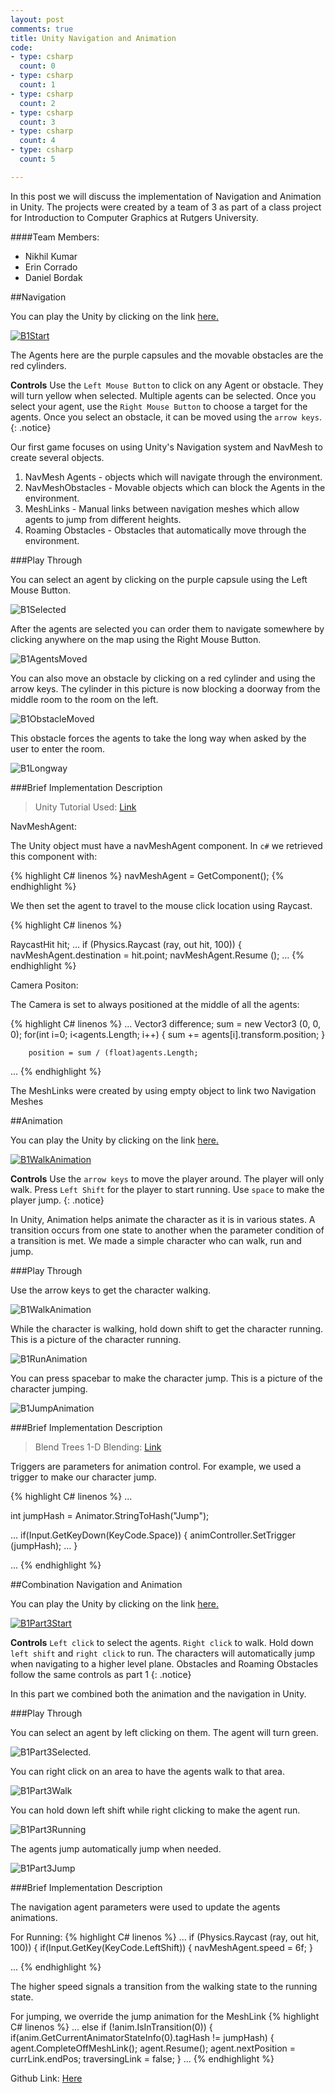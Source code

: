 ```yaml
---
layout: post
comments: true
title: Unity Navigation and Animation 
code:
- type: csharp
  count: 0
- type: csharp
  count: 1
- type: csharp
  count: 2  
- type: csharp
  count: 3
- type: csharp
  count: 4
- type: csharp
  count: 5

---
```


In this post we will discuss the implementation of Navigation and Animation in
Unity. The projects were created by a team of 3 as part of a class project for Introduction to Computer Graphics at Rutgers University.

####Team Members:

* Nikhil Kumar
* Erin Corrado
* Daniel Bordak

##Navigation

You can play the Unity by clicking on the link 
<a href="/B1Part1Game.html"> here.</a>

<a href="/B1Part1Game.html"><img src="/images/Graphics/B1Start.png" alt="B1Start"/></a>

The Agents here are the purple capsules and the movable obstacles are the red
cylinders. 

<i class="fa fa-gamepad"></i> **Controls** 
Use the `Left Mouse Button` to click on any Agent or obstacle. They will turn
yellow when selected. Multiple agents can be selected. Once you select your
agent, use the `Right Mouse Button` to choose a target for the agents. Once you
select an obstacle, it can be moved using the `arrow keys`.
{: .notice}

Our first game focuses on using Unity's Navigation system and NavMesh to
create several objects. 

1. NavMesh Agents - objects which will navigate through the environment.
2. NavMeshObstacles - Movable objects which can block the Agents in the environment.
3. MeshLinks - Manual links between navigation meshes which allow agents to jump from
different heights.
4. Roaming Obstacles - Obstacles that automatically move through the
   environment.

###Play Through 

You can select an agent by clicking on the purple capsule using the Left Mouse
Button. 

<img src="/images/Graphics/B1Selected.png" alt="B1Selected"/>

After the agents are selected you can order them to navigate somewhere by
clicking anywhere on the map using the Right Mouse Button.

<img src="/images/Graphics/B1AgentsMoved.png" alt="B1AgentsMoved"/>

You can also move an obstacle by clicking on a red cylinder and using the arrow
keys. The cylinder in this picture is now blocking a doorway from the middle
room to the room on the left.

<img src="/images/Graphics/B1ObstacleMoved.png" alt="B1ObstacleMoved"/>

This obstacle forces the agents to take the long way when asked by the user to
enter the room.

<img src="/images/Graphics/B1LongWay.png" alt="B1Longway"/>

###Brief Implementation Description

<blockquote>
Unity Tutorial Used: <a
href="http://unity3d.com/learn/tutorials/topics/navigation"> Link </a>
</blockquote>

NavMeshAgent:

The  Unity object must have a navMeshAgent component. In `c#` we retrieved this component with:

{% highlight C# linenos %}
navMeshAgent = GetComponent<NavMeshAgent>();
{% endhighlight %}

We then set the agent to travel to the mouse click location using Raycast.

{% highlight C# linenos %}

RaycastHit hit;
...
if (Physics.Raycast (ray, out hit, 100)) {
	navMeshAgent.destination = hit.point;
	navMeshAgent.Resume ();
...
{% endhighlight %}

Camera Positon:

The Camera is set to always positioned at the middle of all the agents:

{% highlight C# linenos %}
...
Vector3 difference;
		sum = new Vector3 (0, 0, 0);
		for(int i=0; i<agents.Length; i++)
		{
			sum += agents[i].transform.position;
		}

		position = sum / (float)agents.Length;
...
{% endhighlight %}

The MeshLinks were created by using empty object to link two Navigation Meshes

##Animation

You can play the Unity by clicking on the link 
<a href="/B1Part2Game.html"> here.</a>

<a href="/B1Part2Game.html"><img src="/images/Graphics/B1WalkAnimation.png" alt="B1WalkAnimation"/></a>

<i class="fa fa-gamepad"></i> **Controls** 
Use the `arrow keys` to move the player around. The player will only walk.
Press `Left Shift` for the player to start running.  Use `space` to make the
player jump. 
{: .notice}

In Unity, Animation helps animate the character as it is in various states.
A transition occurs from one state to another when the parameter condition of a
transition is met. We made a simple character who can walk, run and jump.

###Play Through

Use the arrow keys to get the  character walking.

<img src="/images/Graphics/B1WalkAnimation.png" alt="B1WalkAnimation"/>

While the character is walking, hold down shift to get the character running. This is a picture of the character running.

<img src="/images/Graphics/B1RunAnimation.png" alt="B1RunAnimation"/>

You can press spacebar to make the character jump. This is a picture of the
character jumping.

<img src="/images/Graphics/B1JumpAnimation.png" alt="B1JumpAnimation"/>

###Brief Implementation Description

<blockquote>
Blend Trees 1-D Blending: <a
href="http://mecwarriors.com/2014/01/29/blend-trees-1-d-blending/"> Link </a>
</blockquote>



Triggers are parameters for animation control. For example, we used a trigger
to make our character jump.

{% highlight C# linenos %}
...

int jumpHash = Animator.StringToHash("Jump");

...
if(Input.GetKeyDown(KeyCode.Space))
		{
			animController.SetTrigger (jumpHash);
			...
		}

...
{% endhighlight %}


##Combination Navigation and Animation

You can play the Unity by clicking on the link 
<a href="/B1Part3Game.html"> here.</a>

<a href="/B1Part3Game.html"><img src="/images/Graphics/B1Part3Start.png" alt="B1Part3Start"/></a>

<i class="fa fa-gamepad"></i> **Controls** 
`Left click` to select the agents. `Right click` to walk.
Hold down `left shift` and `right click` to run.
The characters will automatically jump when navigating to a higher level plane.
Obstacles and Roaming Obstacles  follow the same controls as part 1 
{: .notice}

In this part we combined both the animation and the navigation in Unity.

###Play Through

You can select an agent by left clicking on them. The agent will turn green.

<img src="/images/Graphics/B1Part3Selected.png" alt="B1Part3Selected."/>

You can right click on an area to have the agents walk to that area.

<img src="/images/Graphics/B1Part3Walk.png" alt="B1Part3Walk"/>

You can hold down left shift while right clicking to make the agent run.

<img src="/images/Graphics/B1Part3Running.png" alt="B1Part3Running"/>

The agents jump automatically jump when needed.

<img src="/images/Graphics/B1Part3Jump.png" alt="B1Part3Jump"/>


###Brief Implementation Description

The navigation agent parameters were used to update the agents animations.

For Running:
{% highlight C# linenos %}
...
if (Physics.Raycast (ray, out hit, 100)) 
{
	if(Input.GetKey(KeyCode.LeftShift)) 
	{
		navMeshAgent.speed = 6f;
	}

...
{% endhighlight %}

The higher speed signals a transition from the walking state to the running
state.

For jumping, we override the jump animation for the MeshLink
{% highlight C# linenos %}
...
else if (!anim.IsInTransition(0)) {
	if(anim.GetCurrentAnimatorStateInfo(0).tagHash != jumpHash) {
		agent.CompleteOffMeshLink();
		agent.Resume();
		agent.nextPosition = currLink.endPos;
		traversingLink = false;
	}
...
{% endhighlight %}

Github Link: <a href="https://github.com/CG-F15-9-Rutgers/UnityProjects/tree/master/BAssignments/B1"> Here </a>
